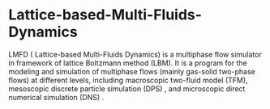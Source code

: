 # Lattice-based-Multi-Fluids-Dynamics
LMFD ( Lattice-based Multi-Fluids Dynamics) is a multiphase flow simulator in framework of lattice Boltzmann method (LBM). It is a program for the modeling and simulation of multiphase flows (mainly gas-solid two-phase flows) at different levels, including macroscopic two-fluid model (TFM), mesoscopic discrete particle simulation (DPS) , and microscopic direct numerical simulation (DNS) .
